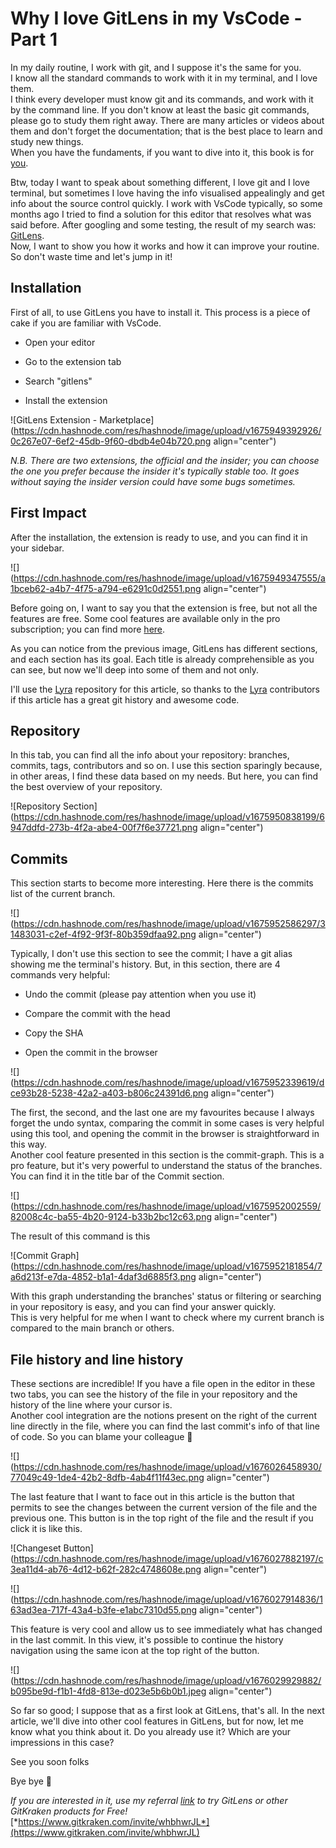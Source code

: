 # Why I love GitLens in my VsCode - Part 1

In my daily routine, I work with git, and I suppose it's the same for you.  
I know all the standard commands to work with it in my terminal, and I love them.  
I think every developer must know git and its commands, and work with it by the command line. If you don't know at least the basic git commands, please go to study them right away. There are many articles or videos about them and don't forget the documentation; that is the best place to learn and study new things.  
When you have the fundaments, if you want to dive into it, this book is for [you](https://git-scm.com/book/it/v2).

Btw, today I want to speak about something different, I love git and I love terminal, but sometimes I love having the info visualised appealingly and get info about the source control quickly. I work with VsCode typically, so some months ago I tried to find a solution for this editor that resolves what was said before. After googling and some testing, the result of my search was: [GitLens](https://gitlens.amod.io/).  
Now, I want to show you how it works and how it can improve your routine.  
So don't waste time and let's jump in it!

## Installation

First of all, to use GitLens you have to install it. This process is a piece of cake if you are familiar with VsCode.

* Open your editor
    
* Go to the extension tab
    
* Search "gitlens"
    
* Install the extension
    

![GitLens Extension - Marketplace](https://cdn.hashnode.com/res/hashnode/image/upload/v1675949392926/0c267e07-6ef2-45db-9f60-dbdb4e04b720.png align="center")

*N.B. There are two extensions, the official and the insider; you can choose the one you prefer because the insider it's typically stable too. It goes without saying the insider version could have some bugs sometimes.*

## First Impact

After the installation, the extension is ready to use, and you can find it in your sidebar.

![](https://cdn.hashnode.com/res/hashnode/image/upload/v1675949347555/a1bceb62-a4b7-4f75-a794-e6291c0d2551.png align="center")

Before going on, I want to say you that the extension is free, but not all the features are free. Some cool features are available only in the pro subscription; you can find more [here](https://help.gitkraken.com/gitlens/gitlens-plus/).

As you can notice from the previous image, GitLens has different sections, and each section has its goal. Each title is already comprehensible as you can see, but now we'll deep into some of them and not only.

I'll use the [Lyra](https://github.com/LyraSearch/lyra) repository for this article, so thanks to the [Lyra](https://docs.lyrasearch.io/) contributors if this article has a great git history and awesome code.

## Repository

In this tab, you can find all the info about your repository: branches, commits, tags, contributors and so on. I use this section sparingly because, in other areas, I find these data based on my needs. But here, you can find the best overview of your repository.

![Repository Section](https://cdn.hashnode.com/res/hashnode/image/upload/v1675950838199/6947ddfd-273b-4f2a-abe4-00f7f6e37721.png align="center")

## Commits

This section starts to become more interesting. Here there is the commits list of the current branch.

![](https://cdn.hashnode.com/res/hashnode/image/upload/v1675952586297/31483031-c2ef-4f92-9f3f-80b359dfaa92.png align="center")

Typically, I don't use this section to see the commit; I have a git alias showing me the terminal's history. But, in this section, there are 4 commands very helpful:

* Undo the commit (please pay attention when you use it)
    
* Compare the commit with the head
    
* Copy the SHA
    
* Open the commit in the browser
    

![](https://cdn.hashnode.com/res/hashnode/image/upload/v1675952339619/dce93b28-5238-42a2-a403-b806c24391d6.png align="center")

The first, the second, and the last one are my favourites because I always forget the undo syntax, comparing the commit in some cases is very helpful using this tool, and opening the commit in the browser is straightforward in this way.  
Another cool feature presented in this section is the commit-graph. This is a pro feature, but it's very powerful to understand the status of the branches. You can find it in the title bar of the Commit section.

![](https://cdn.hashnode.com/res/hashnode/image/upload/v1675952002559/82008c4c-ba55-4b20-9124-b33b2bc12c63.png align="center")

The result of this command is this

![Commit Graph](https://cdn.hashnode.com/res/hashnode/image/upload/v1675952181854/7a6d213f-e7da-4852-b1a1-4daf3d6885f3.png align="center")

With this graph understanding the branches' status or filtering or searching in your repository is easy, and you can find your answer quickly.  
This is very helpful for me when I want to check where my current branch is compared to the main branch or others.

## File history and line history

These sections are incredible! If you have a file open in the editor in these two tabs, you can see the history of the file in your repository and the history of the line where your cursor is.  
Another cool integration are the notions present on the right of the current line directly in the file, where you can find the last commit's info of that line of code. So you can blame your colleague 🤪

![](https://cdn.hashnode.com/res/hashnode/image/upload/v1676026458930/77049c49-1de4-42b2-8dfb-4ab4f11f43ec.png align="center")

The last feature that I want to face out in this article is the button that permits to see the changes between the current version of the file and the previous one. This button is in the top right of the file and the result if you click it is like this.

![Changeset Button](https://cdn.hashnode.com/res/hashnode/image/upload/v1676027882197/c3ea11d4-ab76-4d12-b62f-282c4748608e.png align="center")

![](https://cdn.hashnode.com/res/hashnode/image/upload/v1676027914836/163ad3ea-717f-43a4-b3fe-e1abc7310d55.png align="center")

This feature is very cool and allow us to see immediately what has changed in the last commit. In this view, it's possible to continue the history navigation using the same icon at the top right of the button.

![](https://cdn.hashnode.com/res/hashnode/image/upload/v1676029929882/b095be9d-f1b1-4fd8-813e-d023e5b6b0b1.jpeg align="center")

So far so good; I suppose that as a first look at GitLens, that's all. In the next article, we'll dive into other cool features in GitLens, but for now, let me know what you think about it. Do you already use it? Which are your impressions in this case?

See you soon folks

Bye bye 👋

*If you are interested in it, use my referral* [*link*](https://www.gitkraken.com/invite/whbhwrJL) *to try GitLens or other GitKraken products for Free!* [*https://www.gitkraken.com/invite/whbhwrJL*](https://www.gitkraken.com/invite/whbhwrJL)